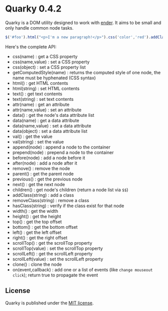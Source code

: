 Quarky 0.4.2
============

Quarky is a DOM utility designed to work with [ender](http://ender.jit.su). It aims to be small and only handle common node tasks.

```javascript
$('#foo').html("<p>I'm a new paragraph!</p>").css('color','red').addClass('bar');
```

Here's the complete API:

- css(name) : get a CSS property
- css(name,value) : set a CSS property
- css(object) : set a CSS property list
- getComputedStyle(name) : returns the computed style of one node, the name must be hyphenated (CSS syntax)
- html() : get HTML contents
- html(string) : set HTML contents
- text() : get text contents
- text(string) : set text contents
- attr(name) : get an attribute
- attr(name,value) : set an attribute
- data() : get the node's data attribute list
- data(name) : get a data attribute
- data(name,value) : set a data attribute
- data(object) : set a data attribute list
- val() : get the value
- val(string) : set the value
- append(node) : append a node to the container
- prepend(node) : prepend a node to the container
- before(node) : add a node before it
- after(node) : add a node after it
- remove() : remove the node
- parent() : get the parent node
- previous() : get the previous node
- next() : get the next node
- children() : get node's children (return a node list via `$$`)
- addClass(string) : add a class
- removeClass(string) : remove a class
- hasClass(string) : verify if the class exist for that node
- width() : get the width
- height() : get the height
- top() : get the top offset
- bottom() : get the bottom offset
- left() : get the left offset
- right() : get the right offset
- scrollTop() : get the scrollTop property
- scrollTop(value) : set the scrollTop property
- scrollLeft() : get the scrollLeft property
- scrollLeft(value) : set the scrollLeft property
- clone() : clone the node
- on(event,callback) : add one or a list of events (like `change mouseout click`); return true to propagate the event

License
-------

Quarky is published under the [MIT license](http://dreamysource.mit-license.org).
